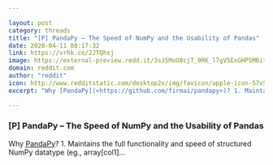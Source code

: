 ```yaml
---

layout: post
category: threads
title: "[P] PandaPy – The Speed of NumPy and the Usability of Pandas"
date: 2020-04-11 08:17:32
link: https://vrhk.co/2JTQhsj
image: https://external-preview.redd.it/3sJ5MoU8cjT_9RK_l7gV5ExGHPSM6itQ-pAxTsLEVbo.jpg?width=400&height=209.42408377&auto=webp&crop=400:209.42408377,smart&s=e7ef75712560659ac8a5e456f4c58018133406db
domain: reddit.com
author: "reddit"
icon: http://www.redditstatic.com/desktop2x/img/favicon/apple-icon-57x57.png
excerpt: "Why [PandaPy](<https://github.com/firmai/pandapy>)? 1. Maintains the full functionality and speed of structured NumPy datatype (eg., array\[col1\]..."

---
```


### [P] PandaPy – The Speed of NumPy and the Usability of Pandas

Why [PandaPy](<https://github.com/firmai/pandapy>)? 1. Maintains the full functionality and speed of structured NumPy datatype (eg., array\[col1\]...